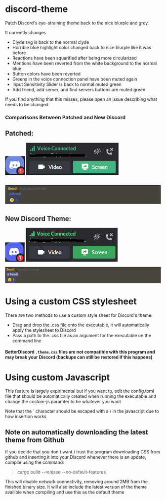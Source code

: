 # discord-theme
Patch Discord's eye-straining theme back to the nice blurple and grey.

It currently changes
- Clyde svg is back to the normal clyde
- Horrible blue highlight color changed back to nice blurple like it was before
- Reactions have been squarified after being more circularized 
- Mentions have been reverted from the white background to the normal blue
- Button colors have been reverted
- Greens in the voice connection panel have been muted again
- Input Sensitivity Slider is back to normal muted green
- Add friend, add server, and find servers buttons are muted green

If you find anything that this misses, please open an issue describing what needs to be changed

### Comparisons Between Patched and New Discord
Patched: 
---
![Clyde](assets/Clyde-new.png)
![Voice](assets/Voice-new.png)

![Mentions and Reactions](assets/mention-new.png)
---
New Discord Theme:
---
![Clyde](assets/Clyde-old.png)
![Voice](assets/Voice-old.png)

![Mentions and Reactions](assets/mention-old.png)

# Using a custom CSS stylesheet
There are two methods to use a custom style sheet for Discord's theme: 
- Drag and drop the .css file onto the executable, it will automatically apply the stylesheet to Discord
- Pass a path to the .css file as an argument for the executable on the command line
#### BetterDiscord `.theme.css` files are not compatible with this program and may break your Discord (backups can still be restored if this happens)

# Using custom Javascript
This feature is largely expirimental but if you want to, edit the config.toml file that should be automatically created when running the executable and change the 
custom-js paramter to be whatever you want 

Note that the \` character should be escaped with a \\ in the javascript due to how insertion works

## Note on automatically downloading the latest theme from Github
If you decide that you don't want / trust the program downloading CSS from github and inserting it into your Discord whenever there is an update, compile using the command: 
> cargo build --release --no-default-features
> 
This will disable network connectivity, removing around 2MB from the finished binary size. It will also include the latest version of the theme availible when compiling and use this as the default theme
